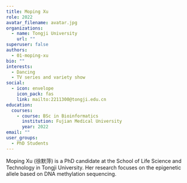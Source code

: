 ```yaml
---
title: Moping Xu
role: 2022
avatar_filename: avatar.jpg
organizations:
  - name: Tongji University
    url: ""
superuser: false
authors:
  - 01-moping-xu
bio: ""
interests:
  - Dancing
  - TV series and variety show
social:
  - icon: envelope
    icon_pack: fas
    link: mailto:2211300@tongji.edu.cn
education:
  courses:
    - course: BSc in Bioinformatics
      institution: Fujian Medical University
      year: 2022
email: ""
user_groups:
  - PhD Students
---
```

Moping Xu (徐默萍) is a PhD candidate at the School of Life Science and Technology in Tongji University. Her research focuses on the epigenetic allele based on DNA methylation sequencing.
